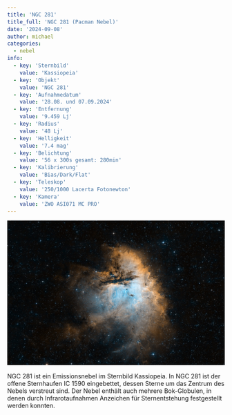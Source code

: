 ```yaml
---
title: 'NGC 281'
title_full: 'NGC 281 (Pacman Nebel)'
date: '2024-09-08'
author: michael
categories:
  - nebel
info:
  - key: 'Sternbild'
    value: 'Kassiopeia'
  - key: 'Objekt'
    value: 'NGC 281'
  - key: 'Aufnahmedatum'
    value: '28.08. und 07.09.2024'
  - key: 'Entfernung'
    value: '9.459 Lj'
  - key: 'Radius'
    value: '48 Lj'
  - key: 'Helligkeit'
    value: '7.4 mag'
  - key: 'Belichtung'
    value: '56 x 300s gesamt: 280min'
  - key: 'Kalibrierung'
    value: 'Bias/Dark/Flat'
  - key: 'Teleskop'
    value: '250/1000 Lacerta Fotonewton'
  - key: 'Kamera'
    value: 'ZWO ASI071 MC PRO'
---
```


![NGC 281](header.jpg 'NGC 281')

NGC 281 ist ein Emissionsnebel im Sternbild Kassiopeia.  In NGC 281 ist der offene Sternhaufen IC 1590 eingebettet, dessen Sterne um das Zentrum des Nebels verstreut sind.
Der Nebel enthält auch mehrere Bok-Globulen, in denen durch Infrarotaufnahmen Anzeichen für Sternentstehung festgestellt werden konnten.
